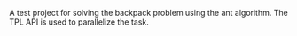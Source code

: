 A test project for solving the backpack problem using the ant algorithm. The TPL API is used to parallelize the task.
